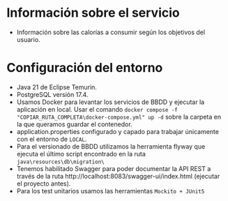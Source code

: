 # Información sobre el servicio
- Información sobre las calorías a consumir según los objetivos del usuario.

# Configuración del entorno
- Java 21 de Eclipse Temurin.
- PostgreSQL versión 17.4.
- Usamos Docker para levantar los servicios de BBDD y ejecutar la aplicación en local. Usar el comando ````docker compose -f "COPIAR_RUTA_COMPLETA\docker-compose.yml" up -d```` sobre la carpeta en la que queramos guardar el contenedor.
- application.properties configurado y capado para trabajar únicamente con el entorno de ````LOCAL````.
- Para el versionado de BBDD utilizamos la herramienta flyway que ejecuta el último script encontrado en la ruta ````java\resources\db\migration\````
- Tenemos habilitado Swagger para poder documentar la API REST a través de la ruta http://localhost:8083/swagger-ui/index.html (ejecutar el proyecto antes).
- Para los test unitarios usamos las herramientas ````Mockito + JUnit5````
